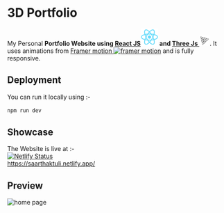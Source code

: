 # 3D Portfolio

My Personal <b>Portfolio Website using <a href="https://react.dev/">React JS<img src="https://github.com/devicons/devicon/blob/master/icons/react/react-original.svg" alt="reactjs" width="40" height="40" /></a> and <a href="https://threejs.org/docs/">Three Js <img src="https://github.com/devicons/devicon/blob/master/icons/threejs/threejs-original.svg" alt="three js" width="24" height="24" /></a></b>. It uses animations from <a href="https://www.framer.com/motion/">Framer motion <img src="https://framerusercontent.com/images/48ha9ZR9oZQGQ6gZ8YUfElP3T0A.png" alt="framer motion" height="24" width="24" /></a> and is fully responsive.

## Deployment

You can run it locally using :-

```bash
npm run dev
```

## Showcase

The Website is live at :-
<br />
[![Netlify Status](https://api.netlify.com/api/v1/badges/93f2e916-ec0f-441c-8362-95497ee644e6/deploy-status)](https://app.netlify.com/sites/saarthaktuli/deploys)
<br />
https://saarthaktuli.netlify.app/

## Preview

<a src="https://saarthaktuli.netlify.app/" alt="https://saarthaktuli.netlify.app/">
<img src="https://github.com/SaarthakTuli/3D_Portfolio/assets/89101837/23bcf911-f35e-492c-9273-a46c1d31519c" alt="home page" />
</a>
